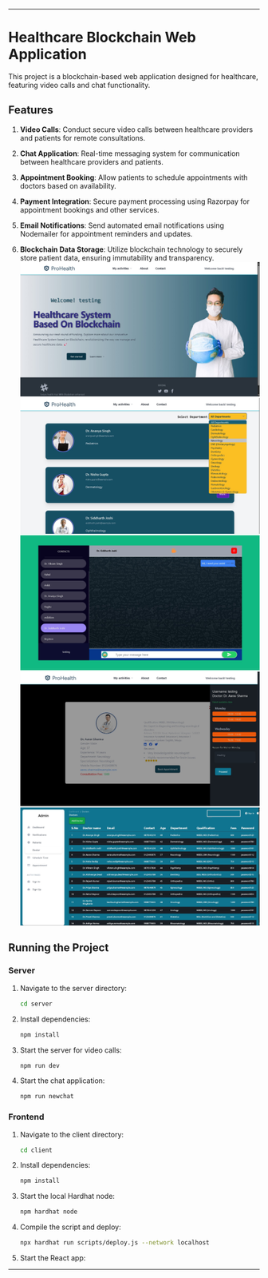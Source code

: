 

---

# Healthcare Blockchain Web Application

This project is a blockchain-based web application designed for healthcare, featuring video calls and chat functionality.

## Features

1. **Video Calls**: Conduct secure video calls between healthcare providers and patients for remote consultations.

2. **Chat Application**: Real-time messaging system for communication between healthcare providers and patients.

3. **Appointment Booking**: Allow patients to schedule appointments with doctors based on availability.

4. **Payment Integration**: Secure payment processing using Razorpay for appointment bookings and other services.

5. **Email Notifications**: Send automated email notifications using Nodemailer for appointment reminders and updates.

6. **Blockchain Data Storage**: Utilize blockchain technology to securely store patient data, ensuring immutability and transparency.
![Image](https://github.com/Amarjeetdevs/Healthcare/blob/d55887dd7e506da88ba38c7eaa3ec348ff9f3a74/client/src/assets/ss1.jpeg)
![Image](https://github.com/Amarjeetdevs/Healthcare/blob/d55887dd7e506da88ba38c7eaa3ec348ff9f3a74/client/src/assets/ss2.jpeg)
![Image](https://github.com/Amarjeetdevs/Healthcare/blob/d55887dd7e506da88ba38c7eaa3ec348ff9f3a74/client/src/assets/ss3.jpeg)
![Image](https://github.com/Amarjeetdevs/Healthcare/blob/d55887dd7e506da88ba38c7eaa3ec348ff9f3a74/client/src/assets/ss4.jpeg)
![Image](https://github.com/Amarjeetdevs/Healthcare/blob/d55887dd7e506da88ba38c7eaa3ec348ff9f3a74/client/src/assets/ss5.jpeg)
## Running the Project

### Server

1. Navigate to the server directory:
    ```bash
    cd server
    ```

2. Install dependencies:
    ```bash
    npm install
    ```

3. Start the server for video calls:
    ```bash
    npm run dev
    ```

4. Start the chat application:
    ```bash
    npm run newchat
    ```

### Frontend

1. Navigate to the client directory:
    ```bash
    cd client
    ```

2. Install dependencies:
    ```bash
    npm install
    ```

3. Start the local Hardhat node:
    ```bash
    npm hardhat node
    ```

4. Compile the script and deploy:
    ```bash
    npx hardhat run scripts/deploy.js --network localhost
    ```

5. Start the React app:

---
